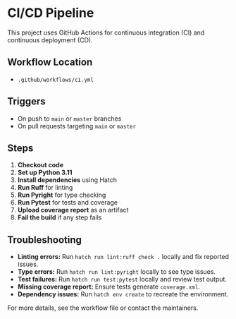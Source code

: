 # CI/CD Pipeline

This project uses GitHub Actions for continuous integration (CI) and continuous deployment (CD).

## Workflow Location

- `.github/workflows/ci.yml`

## Triggers

- On push to `main` or `master` branches
- On pull requests targeting `main` or `master`

## Steps

1. **Checkout code**
2. **Set up Python 3.11**
3. **Install dependencies** using Hatch
4. **Run Ruff** for linting
5. **Run Pyright** for type checking
6. **Run Pytest** for tests and coverage
7. **Upload coverage report** as an artifact
8. **Fail the build** if any step fails

## Troubleshooting

- **Linting errors:** Run `hatch run lint:ruff check .` locally and fix reported issues.
- **Type errors:** Run `hatch run lint:pyright` locally to see type issues.
- **Test failures:** Run `hatch run test:pytest` locally and review test output.
- **Missing coverage report:** Ensure tests generate `coverage.xml`.
- **Dependency issues:** Run `hatch env create` to recreate the environment.

For more details, see the workflow file or contact the maintainers.
